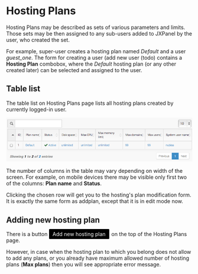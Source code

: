 # Hosting Plans

Hosting Plans may be described as sets of various parameters and limits.
Those sets may be then assigned to any sub-users added to JXPanel by the user, who created the set.

For example, super-user creates a hosting plan named *Default* and a user *guest_one*.
The form for creating a user (add new user &#40;todo&#41; contains a <b>Hosting Plan</b> combobox,
where the *Default* hosting plan (or any other created later) can be selected and assigned to the user.

## Table list

The table list on Hosting Plans page lists all hosting plans created by currently logged-in user.

![hosting_plans_table.png](images/hosting_plans_table.png)

The number of columns in the table may vary depending on width of the screen.
For example, on mobile devices there may be visible only first two of the columns: <b>Plan name</b> and <b>Status</b>.

Clicking the chosen row will get you to the hosting's plan modification form.
It is exactly the same form as addplan, except that it is in edit mode now.

## Adding new hosting plan

There is a button <span style="color: #f8f8f8; margin: 0 2px 0 0; padding: 5px 10px 5px 10px; text-align: center; white-space: nowrap; background: #000000; border-radius: 2px;">Add new hosting plan</span> on the top of the Hosting Plans page.

However, in case when the hosting plan to which you belong does not allow to add any plans,
or you already have maximum allowed number of hosting plans (<b>Max plans</b>) then you will see appropriate error message.


